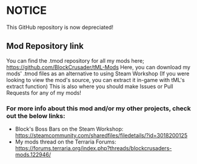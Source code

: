 # NOTICE
This GitHub repository is now depreciated!

## Mod Repository link
You can find the .tmod repository for all my mods here; https://github.com/BlockCrusader/tML-Mods
Here, you can download my mods' .tmod files as an alternative to using Steam Workshop (If you were looking to view the mod's source, you can extract it in-game with tML's extract function)
This is also where you should make Issues or Pull Requests for any of my mods!

### For more info about this mod and/or my other projects, check out the below links:
- Block's Boss Bars on the Steam Workshop: https://steamcommunity.com/sharedfiles/filedetails/?id=3018200125
- My mods thread on the Terraria Forums: https://forums.terraria.org/index.php?threads/blockcrusaders-mods.122946/
